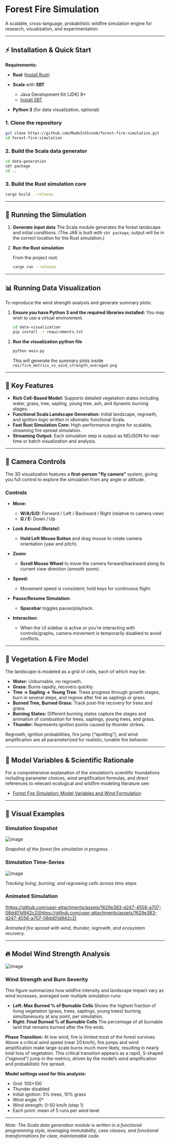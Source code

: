 # Forest Fire Simulation

A scalable, cross-language, probabilistic wildfire simulation engine for research, visualization, and experimentation.

---

## ⚡ Installation & Quick Start

**Requirements:**

* **Rust** ([Install Rust](https://www.rust-lang.org/tools/install))
* **Scala** with **SBT**

  * Java Development Kit (JDK) 8+
  * [Install SBT](https://www.scala-sbt.org/download.html)
* **Python 3** (for data visualization, optional)

### 1. Clone the repository

```bash
git clone https://github.com/MadeInShineA/forest-fire-simulation.git
cd forest-fire-simulation
```

### 2. Build the Scala data generator

```bash
cd data-generation
sbt package
cd ..
```

### 3. Build the Rust simulation core

```bash
cargo build --release
```

---

## 🚦 Running the Simulation

1. **Generate input data**
   The Scala module generates the forest landscape and initial conditions. (The JAR is built with `sbt package`; output will be in the correct location for the Rust simulation.)

2. **Run the Rust simulation**

   From the project root:

   ```bash
   cargo run --release
   ```

---

## 📊 Running Data Visualization

To reproduce the wind strength analysis and generate summary plots:

1. **Ensure you have Python 3 and the required libraries installed:**
   You may wish to use a virtual environment.

   ```bash
   cd data-visualization
   pip install -r requirements.txt
   ```

2. **Run the visualization python file**

   ```bash
   python main.py
   ```

   This will generate the summary plots inside `res/fire_metrics_vs_wind_strength_averaged.png`

---

## 🚀 Key Features

* **Rich Cell-Based Model:**
  Supports detailed vegetation states including water, grass, tree, sapling, young tree, ash, and dynamic burning stages.
* **Functional Scala Landscape Generation:**
  Initial landscape, regrowth, and ignition logic written in idiomatic functional Scala.
* **Fast Rust Simulation Core:**
  High-performance engine for scalable, streaming fire spread simulation.
* **Streaming Output:**
  Each simulation step is output as NDJSON for real-time or batch visualization and analysis.

---

## 🎥 Camera Controls

The 3D visualization features a **first-person "fly camera"** system, giving you full control to explore the simulation from any angle or altitude.

### Controls

* **Move:**

  * **W/A/S/D:** Forward / Left / Backward / Right (relative to camera view)
  * **Q / E:** Down / Up

* **Look Around (Rotate):**

  * **Hold Left Mouse Button** and drag mouse to rotate camera orientation (yaw and pitch).

* **Zoom:**

  * **Scroll Mouse Wheel** to move the camera forward/backward along its current view direction (smooth zoom).

* **Speed:**

  * Movement speed is consistent; hold keys for continuous flight.

* **Pause/Resume Simulation:**

  * **Spacebar** toggles pause/playback.

* **Interaction:**

  * When the UI sidebar is active or you're interacting with controls/graphs, camera movement is temporarily disabled to avoid conflicts.

---

## 🌳 Vegetation & Fire Model

The landscape is modeled as a grid of cells, each of which may be:

* **Water:** Unburnable, no regrowth.
* **Grass:** Burns rapidly, recovers quickly.
* **Tree → Sapling → Young Tree:** Trees progress through growth stages, burn in several steps, and regrow after fire as saplings or grass.
* **Burned Tree, Burned Grass:** Track post-fire recovery for trees and grass.
* **Burning States:** Different burning states capture the stages and animation of combustion for trees, saplings, young trees, and grass.
* **Thunder:** Represents ignition points caused by thunder strikes.

Regrowth, ignition probabilities, fire jump (“spotting”), and wind amplification are all parameterized for realistic, tunable fire behavior.

---

## 📄 Model Variables & Scientific Rationale

For a comprehensive explanation of the simulation’s scientific foundations including parameter choices, wind amplification formulas, and direct references to relevant ecological and wildfire modeling literature see:

* [Forest Fire Simulation: Model Variables and Wind Formulation](https://github.com/MadeInShineA/forest-fire-simulation/blob/main/forest_fire_simulation_model.md)

---

## 🌲 Visual Examples

### Simulation Snapshot

![image](https://github.com/user-attachments/assets/ddc16b5c-2091-49d3-a7bb-b463b98525d1)

*Snapshot of the forest fire simulation in progress.*

### Simulation Time-Series

![image](https://github.com/user-attachments/assets/576d7dda-55ae-4503-ab1f-0c6c12347b1e)

*Tracking living, burning, and regrowing cells across time steps.*

### Animated Simulation

[https://github.com/user-attachments/assets/1629e383-d247-4556-a707-08dd01d942c2](https://github.com/user-attachments/assets/1629e383-d247-4556-a707-08dd01d942c2)

*Animated fire spread with wind, thunder, regrowth, and ecosystem recovery.*

---

## 🔥 Model Wind Strength Analysis

![image](https://github.com/user-attachments/assets/8619df19-2714-44e5-bbb8-57eecd2558db)

### Wind Strength and Burn Severity

This figure summarizes how wildfire intensity and landscape impact vary as wind increases, averaged over multiple simulation runs:

* **Left: Max Burned % of Burnable Cells**
  Shows the highest fraction of living vegetation (grass, trees, saplings, young trees) burning simultaneously at any point, per simulation.
* **Right: Final Burned % of Burnable Cells**
  The percentage of all burnable land that remains burned after the fire ends.

**Phase Transition:**
At low wind, fire is limited most of the forest survives.
Above a critical wind speed (near 20 km/h), fire jumps and wind amplification make large-scale burns much more likely, resulting in nearly total loss of vegetation.
This critical transition appears as a rapid, S-shaped (“sigmoid”) jump in the metrics, driven by the model’s wind amplification and probabilistic fire spread.

**Model settings used for this analysis:**

* Grid: 100×100
* Thunder disabled
* Initial ignition: 5% trees, 10% grass
* Wind angle: 0°
* Wind strength: 0–50 km/h (step 1)
* Each point: mean of 5 runs per wind level

---

*Note: The Scala data generation module is written in a functional programming style, leveraging immutability, case classes, and functional transformations for clear, maintainable code.*
